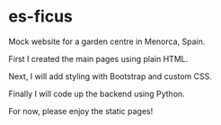 # es-ficus
Mock website for a garden centre in Menorca, Spain.

First I created the main pages using plain HTML.

Next, I will add styling with Bootstrap and custom CSS.

Finally I will code up the backend using Python.

For now, please enjoy the static pages!
